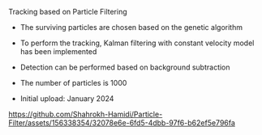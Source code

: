 Tracking based on Particle Filtering
-	The surviving particles are chosen based on the genetic algorithm 
-	To perform the tracking, Kalman filtering with constant velocity model has been implemented 
-	Detection can be performed based on background subtraction
-	The number of particles is 1000 

- Initial upload: January 2024

https://github.com/Shahrokh-Hamidi/Particle-Filter/assets/156338354/32078e6e-6fd5-4dbb-97f6-b62ef5e796fa

